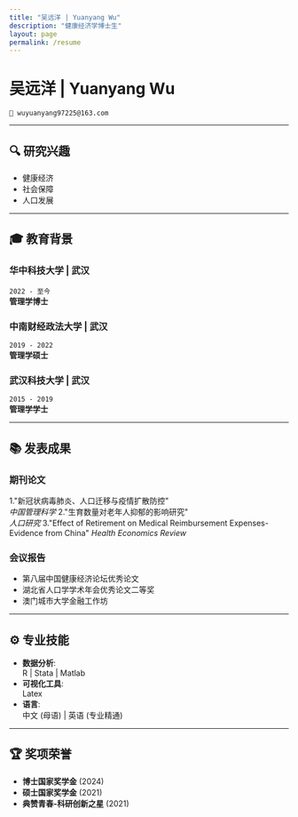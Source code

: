 ```yaml
---
title: "吴远洋 | Yuanyang Wu"
description: "健康经济学博士生"
layout: page
permalink: /resume
---
```


# 吴远洋 | Yuanyang Wu  
`📧 wuyuanyang97225@163.com`  

---

## 🔍 研究兴趣
- 健康经济
- 社会保障
- 人口发展

---

## 🎓 教育背景

### **华中科技大学** | 武汉
`2022 - 至今`  
**管理学博士**  

### **中南财经政法大学** | 武汉
`2019 - 2022`  
**管理学硕士**  

### **武汉科技大学** | 武汉
`2015 - 2019`  
**管理学学士**  

---

## 📚 发表成果

### 期刊论文
1."新冠状病毒肺炎、人口迁移与疫情扩散防控"  
   *中国管理科学*
2."生育数量对老年人抑郁的影响研究"  
   *人口研究*
3."Effect of Retirement on Medical Reimbursement Expenses-Evidence from
China"
   *Health Economics Review*

### 会议报告
- 第八届中国健康经济论坛优秀论文
- 湖北省人口学学术年会优秀论文二等奖
- 澳门城市大学金融工作坊

---

## ⚙️ 专业技能
- **数据分析**:  
  R | Stata | Matlab
- **可视化工具**:  
  Latex
- **语言**:  
  中文 (母语) | 英语 (专业精通)

---

## 🏆 奖项荣誉
- **博士国家奖学金** (2024)
- **硕士国家奖学金** (2021)
- **典赞青春-科研创新之星** (2021)
